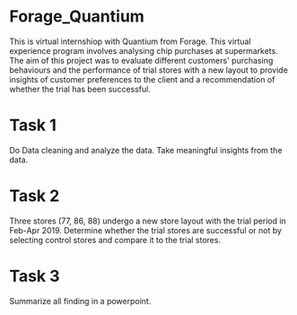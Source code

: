 # Forage_Quantium

This is virtual internshiop with Quantium from Forage. 
This virtual experience program involves analysing chip purchases at supermarkets. The aim of this project was to evaluate different customers' purchasing behaviours and 
the performance of trial stores with a new layout to provide insights of customer preferences to the client and a recommendation of whether the trial has been successful.

# Task 1
Do Data cleaning and analyze the data. Take meaningful insights from the data.

# Task 2
Three stores (77, 86, 88) undergo a new store layout with the trial period in Feb-Apr 2019. Determine whether the trial stores are successful or not by
selecting control stores and compare it to the trial stores.

# Task 3
Summarize all finding in a powerpoint.
